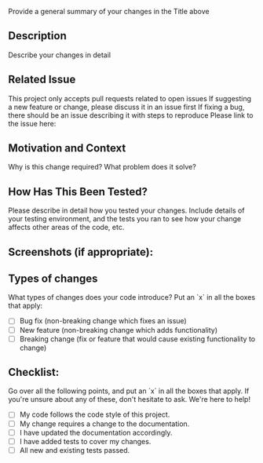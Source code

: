 Provide a general summary of your changes in the Title above

## Description
Describe your changes in detail

## Related Issue
 This project only accepts pull requests related to open issues 
 If suggesting a new feature or change, please discuss it in an issue first 
 If fixing a bug, there should be an issue describing it with steps to reproduce 
 Please link to the issue here: 

## Motivation and Context
 Why is this change required? What problem does it solve? 

## How Has This Been Tested?
 Please describe in detail how you tested your changes. 
 Include details of your testing environment, and the tests you ran to 
 see how your change affects other areas of the code, etc. 

## Screenshots (if appropriate):

## Types of changes
 What types of changes does your code introduce? Put an \`x\` in all the boxes that apply: 
- [ ] Bug fix (non-breaking change which fixes an issue)
- [ ] New feature (non-breaking change which adds functionality)
- [ ] Breaking change (fix or feature that would cause existing functionality to change)

## Checklist:
 Go over all the following points, and put an \`x\` in all the boxes that apply. 
 If you're unsure about any of these, don't hesitate to ask. We're here to help! 
- [ ] My code follows the code style of this project.
- [ ] My change requires a change to the documentation.
- [ ] I have updated the documentation accordingly.
- [ ] I have added tests to cover my changes.
- [ ] All new and existing tests passed.
